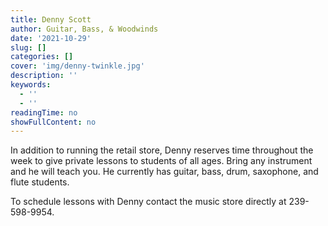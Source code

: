 ```yaml
---
title: Denny Scott
author: Guitar, Bass, & Woodwinds
date: '2021-10-29'
slug: []
categories: []
cover: 'img/denny-twinkle.jpg'
description: ''
keywords:
  - ''
  - ''
readingTime: no
showFullContent: no
---
```

In addition to running the retail store, Denny reserves time throughout the week to give private lessons to students of all ages. Bring any instrument and he will teach you. He currently has guitar, bass, drum, saxophone, and flute students.

To schedule lessons with Denny contact the music store directly at 239-598-9954.